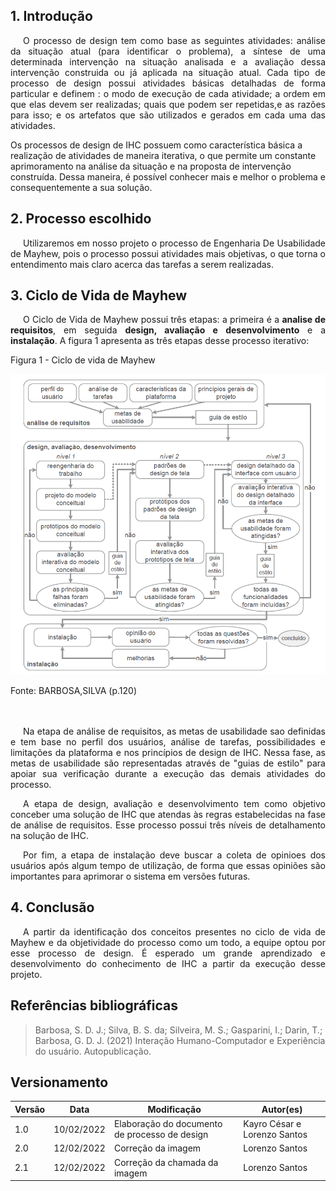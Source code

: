 ## 1. Introdução

<p style="text-indent: 20px; text-align: justify">
O processo de design tem como base as seguintes atividades: análise da situação atual (para identificar o problema), a síntese de uma determinada intervenção na situação analisada e a avaliação dessa intervenção construida ou já aplicada na situação atual. Cada tipo de processo de design possui atividades básicas detalhadas de forma particular e definem : o modo de execução de cada atividade; a ordem em que elas devem ser realizadas; quais que podem ser repetidas,e as razões para isso; e os artefatos que são utilizados e gerados em cada uma das atividades. 
</p>

<p style="text-indent: 20px; text-align: justify">

Os processos de design de IHC possuem como característica básica a realização de atividades de maneira iterativa, o que permite um constante aprimoramento na análise da situação e na proposta de intervenção construída. Dessa maneira, é possível conhecer mais e melhor o problema e consequentemente a sua solução.
</p>



## 2. Processo escolhido

<p style="text-indent: 20px; text-align: justify">
Utilizaremos em nosso projeto o processo de Engenharia De Usabilidade de Mayhew, pois o processo possui atividades mais objetivas, o que torna o entendimento mais claro acerca das tarefas a serem realizadas.

</p>




## 3. Ciclo de Vida de Mayhew

<p style="text-indent: 20px; text-align: justify">O Ciclo de Vida de Mayhew possui três etapas: a primeira é a <b>analise de requisitos</b>, em seguida <b>design, avaliação e desenvolvimento</b> e  a <b>instalação</b>. A figura 1 apresenta as três etapas desse processo iterativo:

</p>

  
  <figcaption>Figura 1 - Ciclo de vida de Mayhew</figcaption>

   ![Mayhem](https://raw.githubusercontent.com/Interacao-Humano-Computador/2021.2-Prefeitura-de-Passo-Fundo/Altera%C3%A7aoImagens/assets/img/mayhew.png)

  <figcaption> Fonte: BARBOSA,SILVA (p.120) </figcaption>
  


<br>
<br>

<p style="text-indent: 20px; text-align: justify">
  Na etapa de análise de requisitos, as metas de usabilidade sao definidas e tem base no perfil dos usuários, análise de tarefas, possibilidades e limitações da plataforma e nos princípios de design de IHC.
 Nessa fase, as metas de usabilidade são representadas através de "guias de estilo" para apoiar sua verificação durante a execução das demais atividades do processo.

</p>

<p style="text-indent: 20px; text-align: justify">
 A etapa de design, avaliação e desenvolvimento tem como objetivo conceber uma solução de IHC que atendas às regras estabelecidas na fase de análise de requisitos. Esse processo possui três níveis de detalhamento na solução de IHC.

</p>
<p style="text-indent: 20px; text-align: justify">
 Por fim, a etapa de instalação deve buscar a coleta de opinioes dos usuários após algum tempo de utilização, de forma que essas opiniões são importantes para aprimorar o sistema em versões futuras.

</p>

<p style="text-indent: 20px; text-align: justify">
 
 
</p>





## 4. Conclusão

<p style="text-indent: 20px; text-align: justify">
   A partir da identificação dos  conceitos presentes no ciclo de vida de Mayhew e da objetividade do processo como um todo, a equipe optou por esse processo de design. É esperado um grande aprendizado e desenvolvimento do conhecimento de IHC a partir da execução desse projeto.
</p>


## Referências bibliográficas

> Barbosa, S. D. J.; Silva, B. S. da; Silveira, M. S.; Gasparini, I.; Darin, T.; Barbosa, G. D. J. (2021) Interação Humano-Computador e Experiência do usuário. Autopublicação.



## Versionamento
| Versão | Data | Modificação | Autor(es) |
|--|--|--|--|
| 1.0 | 10/02/2022 |Elaboração do documento de processo de design | Kayro César e Lorenzo Santos |
| 2.0 | 12/02/2022 |Correção da imagem | Lorenzo Santos |
| 2.1 | 12/02/2022 |Correção da chamada da imagem | Lorenzo Santos |

